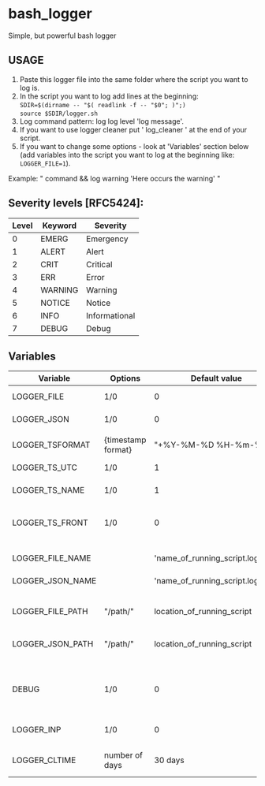 # bash_logger
Simple, but powerful bash logger

## USAGE
1. Paste this logger file into the same folder where the script you want to log is.
2. In the script you want to log add lines at the beginning:
<br>```SDIR=$(dirname -- "$( readlink -f -- "$0"; )";)```
<br>```source $SDIR/logger.sh```
2. Log command pattern: log log level 'log message'.
3. If you want to use logger cleaner put ' log_cleaner ' at the end of your script.
4. If you want to change some options - look at 'Variables' section below <br>(add variables into the script you want to log at the beginning like: ```LOGGER_FILE=1```).
                                                                                                         
Example: " command && log warning 'Here occurs the warning' "

## Severity levels [RFC5424]:
|<b>Level|<b>Keyword|<b>Severity|
|--|--|--|
|0|EMERG|Emergency|
|1|ALERT|Alert|
|2|CRIT|Critical|
|3|ERR|Error|
|4|WARNING|Warning|
|5|NOTICE|Notice|
|6|INFO|Informational|
|7|DEBUG|Debug|

## Variables
|<b>Variable|<b>Options|<b>Default value|<b>Explanation|
|--|--|--|--|
|LOGGER_FILE|1/0|0|Logging to TXT file ON/OFF|
|LOGGER_JSON|1/0|0|Logging to JSON file ON/OFF|
|||||
|LOGGER_TSFORMAT|{timestamp format}|"+%Y-%M-%D %H-%m-%s"|Timestamp format|
|LOGGER_TS_UTC|1/0|1|TimeStamp in UTC time|
|LOGGER_TS_NAME|1/0|1|TimeStamp in log files names|
|LOGGER_TS_FRONT|1/0|0|Log name order: 1 = timestamp_name.log 0 = name_timestamp.log|
|||||
|LOGGER_FILE_NAME||'name_of_running_script.log'|Name of the txt log file with extension|
|LOGGER_JSON_NAME||'name_of_running_script.log.json'|Name of the json log file with extension|
|||||
|LOGGER_FILE_PATH|"/path/"|location_of_running_script|Output location for TXT file [Must end with '/']|
|LOGGER_JSON_PATH|"/path/"|location_of_running_script|Output location for JSON file [Must end with '/']|
|||||
|DEBUG|1/0|0|DEBUG option (running only lines with logging option + stop where ERROR level occurs)|
|||||
|LOGGER_INP|1/0|0|Put path of the script into logs|
|||||
|LOGGER_CLTIME|number of days|30 days|How long log files should be kept (automatic delete)|
